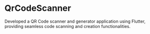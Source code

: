 # QrCodeScanner
Developed a QR Code scanner and generator application using Flutter, providing seamless code scanning and creation functionalities.
